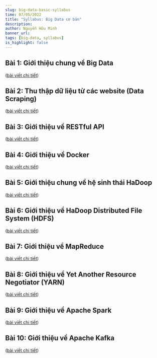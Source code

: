 ```yaml
---
slug: big-data-basic-syllabus
time: 07/05/2022
title: "Syllabus: Big Data cơ bản"
description: 
author: Nguyễn Hữu Minh
banner_url: 
tags: [big-data, syllabus]
is_highlight: false
---
```


## Bài 1: Giới thiệu chung về Big Data

([bài viết chi tiết](/blog/big-data-introduction/))

## Bài 2: Thu thập dữ liệu từ các website (Data Scraping)

([bài viết chi tiết](/blog/data-scraping/))

## Bài 3: Giới thiệu về RESTful API

([bài viết chi tiết](/blog/restful-api/))

## Bài 4: Giới thiệu về Docker

([bài viết chi tiết](/blog/docker-introduction/))

## Bài 5: Giới thiệu chung về hệ sinh thái HaDoop

([bài viết chi tiết](/blog/hadoop-introduction/))

## Bài 6: Giới thiệu về HaDoop Distributed File System (HDFS)

([bài viết chi tiết](/blog/hdfs-introduction/))

## Bài 7: Giới thiệu về MapReduce

([bài viết chi tiết](/blog/map-reduce-introduction/))

## Bài 8: Giới thiệu về Yet Another Resource Negotiator (YARN)

([bài viết chi tiết](/blog/yarn-introduction/))

## Bài 9: Giới thiệu về Apache Spark

([bài viết chi tiết](/blog/spark-introduction/))

## Bài 10: Giới thiệu về Apache Kafka

([bài viết chi tiết](/blog/kafka-introduction/))
